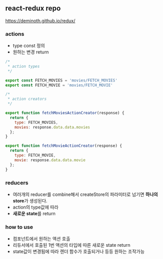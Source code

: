 ## react-redux repo


https://deminoth.github.io/redux/


### actions
* type const 정의
* 원하는 변경 return

```javascript
/*
 * action types
 */

export const FETCH_MOVIES = 'movies/FETCH_MOVIES'
export const FETCH_MOVIE = 'movies/FETCH_MOVIE'

/*
 * action creators
 */

export function fetchMoviesActionCreator(response) {
  return {
    type: FETCH_MOVIES,
    movies: response.data.data.movies
  };
}

export function fetchMovieActionCreator(response) {
  return {
    type: FETCH_MOVIE,
    movie: response.data.data.movie
  };
}

```

### reducers
* 여러개의 reducer를 combine해서 createStore의 파라미터로 넘기면 **하나의 store**가 생성된다.
* action의 type값에 따라
* **새로운 state**를 return

### how to use
* 컴포넌트에서 원하는 액션 호출
* 리듀서에서 호출된 1번 액션의 타입에 따른 새로운 state return
* state값이 변경됨에 따라 렌더 함수가 호출되거나 등등 원하는 조작가능

